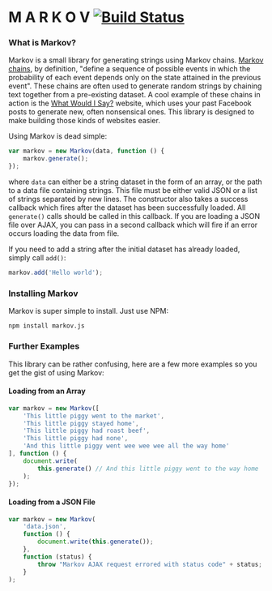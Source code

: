 # M A R K O V [![Build Status](https://travis-ci.org/Nickersoft/markov.js.svg?branch=master)](https://travis-ci.org/Nickersoft/markov.js)

### What is Markov?
Markov is a small library for generating strings using Markov chains. [Markov chains](https://en.wikipedia.org/wiki/Markov_chain), by definition, "define a sequence of possible events in which the probability of each event depends only on the state attained in the previous event". These chains are often used to generate random strings by chaining text together from a pre-existing dataset. A cool example of these chains in action is the [What Would I Say?](http://what-would-i-say.com/) website, which uses your past Facebook posts to generate new, often nonsensical ones. This library is designed to make building those kinds of websites easier.

Using Markov is dead simple:

```javascript
var markov = new Markov(data, function () {
    markov.generate();
});
```

where `data` can either be a string dataset in the form of an array, or the path to a data file containing strings. This file must be either valid JSON or a list of strings separated by new lines. The constructor also takes a success callback which fires after the dataset has been successfully loaded. All `generate()` calls should be called in this callback. If you are loading a JSON file over AJAX, you can pass in a second callback which will fire if an error occurs loading the data from file.

If you need to add a string after the initial dataset has already loaded, simply call `add()`:

```javascript
markov.add('Hello world');
```

### Installing Markov
Markov is super simple to install. Just use NPM:

```
npm install markov.js
```

### Further Examples
This library can be rather confusing, here are a few more examples so you get the gist of using Markov:

#### Loading from an Array
```javascript
var markov = new Markov([
    'This little piggy went to the market',
    'This little piggy stayed home',
    'This little piggy had roast beef',
    'This little piggy had none',
    'And this little piggy went wee wee wee all the way home'
], function () {
    document.write(
        this.generate() // And this little piggy went to the way home
    );
});
```

#### Loading from a JSON File
```javascript
var markov = new Markov(
    'data.json',
    function () {
        document.write(this.generate());
    },
    function (status) {
        throw "Markov AJAX request errored with status code" + status;
    }
);
```
